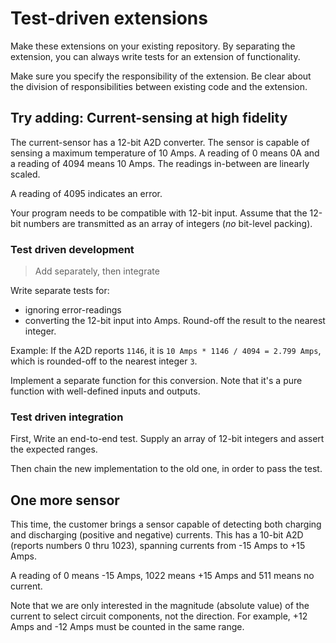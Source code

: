 # Test-driven extensions

Make these extensions on your existing repository. By separating the extension, you can always write tests for an extension of functionality.

Make sure you specify the responsibility of the extension. Be clear about the division of responsibilities between existing code and the extension.

## Try adding: Current-sensing at high fidelity

The current-sensor has a 12-bit A2D converter. The sensor is capable of sensing a maximum temperature of 10 Amps.
A reading of 0 means 0A and a reading of 4094 means 10 Amps.
The readings in-between are linearly scaled.

A reading of 4095 indicates an error.

Your program needs to be compatible with 12-bit input. Assume that the 12-bit numbers are transmitted as an array of integers (_no_ bit-level packing).

### Test driven development

>Add separately, then integrate

Write separate tests for:

- ignoring error-readings
- converting the 12-bit input into Amps. Round-off the result to the nearest integer.

Example: If the A2D reports `1146`, it is `10 Amps * 1146 / 4094 = 2.799 Amps`, which is rounded-off to the nearest integer `3`.

Implement a separate function for this conversion. Note that it's a pure function with well-defined inputs and outputs.

### Test driven integration

First, Write an end-to-end test. Supply an array of 12-bit integers and assert the expected ranges.

Then chain the new implementation to the old one, in order to pass the test.

## One more sensor

This time, the customer brings a sensor capable of detecting both charging and discharging (positive and negative) currents.
This has a 10-bit A2D (reports numbers 0 thru 1023), spanning currents from -15 Amps to +15 Amps.

A reading of 0 means -15 Amps, 1022 means +15 Amps and 511 means no current.

Note that we are only interested in the magnitude (absolute value) of the current to select circuit components, not the direction.
For example, +12 Amps and -12 Amps must be counted in the same range.
